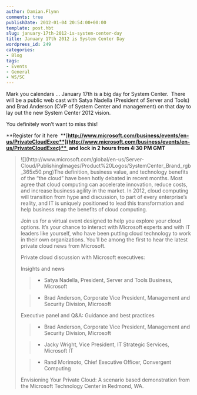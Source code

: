 ```yaml
---
author: Damian.Flynn
comments: true
publishDate: 2012-01-04 20:54:00+00:00
template: post.hbt
slug: january-17th-2012-is-system-center-day
title: January 17th 2012 is System Center Day
wordpress_id: 249
categories:
- Blog
tags:
- Events
- General
- WS/SC
---
```


Mark you calendars … January 17th is a big day for System Center.  There will be a public web cast with Satya Nadella (President of Server and Tools) and Brad Anderson (CVP of System Center and management) on that day to lay out the new System Center 2012 vision.

You definitely won’t want to miss this!

**Register for it here  **[**http://www.microsoft.com/business/events/en-us/PrivateCloudExec**](http://www.microsoft.com/business/events/en-us/PrivateCloudExec)**  and lock in 2 hours from 4:30 PM GMT**




<blockquote>![](http://www.microsoft.com/global/en-us/Server-Cloud/PublishingImages/Product%20Logos/SystemCenter_Brand_rgb_365x50.png)The definition, business value, and technology benefits of the “the cloud” have been hotly debated in recent months. Most agree that cloud computing can accelerate innovation, reduce costs, and increase business agility in the market. In 2012, cloud computing will transition from hype and discussion, to part of every enterprise’s reality, and IT is uniquely positioned to lead this transformation and help business reap the benefits of cloud computing.

Join us for a virtual event designed to help you explore your cloud options. It’s your chance to interact with Microsoft experts and with IT leaders like yourself, who have been putting cloud technology to work in their own organizations. You’ll be among the first to hear the latest private cloud news from Microsoft.

Private cloud discussion with Microsoft executives:

Insights and news

> 
> 
	
>   * Satya Nadella, President, Server and Tools Business, Microsoft
> 
	
>   * Brad Anderson, Corporate Vice President, Management and Security Division, Microsoft
> 

Executive panel and Q&A: Guidance and best practices

	
>   * Brad Anderson, Corporate Vice President, Management and Security Division, Microsoft
> 
	
>   * Jacky Wright, Vice President, IT Strategic Services, Microsoft IT
> 
	
>   * Rand Morimoto, Chief Executive Officer, Convergent Computing
> 

Envisioning Your Private Cloud: A scenario based demonstration from the Microsoft Technology Center in Redmond, WA.</blockquote>
